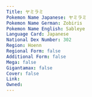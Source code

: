 ```yaml
---
﻿Title: ヤミラミ
Pokemon Name Japanese: ヤミラミ
Pokemon Name German: Zobiris
Pokemon Name English: Sableye
Language Card: Japanese
National Dex Number: 302
Region: Hoenn
Regional Form: false
Additional Form: false
Mega: false
Gigantamax: false
Cover: false
Link: 
Owned: 
---
```

